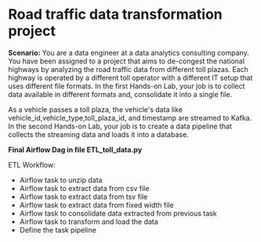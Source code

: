 # Road traffic data transformation project 

**Scenario:** You are a data engineer at a data analytics consulting company. You have been assigned to a project that aims to de-congest the national highways by analyzing the road traffic data from different toll plazas. Each highway is operated by a different toll operator with a different IT setup that uses different file formats. In the first Hands-on Lab, your job is to collect data available in different formats and, consolidate it into a single file.

As a vehicle passes a toll plaza, the vehicle's data like vehicle_id,vehicle_type,toll_plaza_id, and timestamp are streamed to Kafka. In the second Hands-on Lab, your job is to create a data pipeline that collects the streaming data and loads it into a database. 

**Final Airflow Dag in file ETL_toll_data.py**

ETL Workflow:
- Airflow task to unzip data
- Airflow task to extract data from csv file
- Airflow task to extract data from tsv file
- Airflow task to extract data from fixed width file
- Airflow task to consolidate data extracted from previous task
- Airflow task to transform and load the data
- Define the task pipeline
